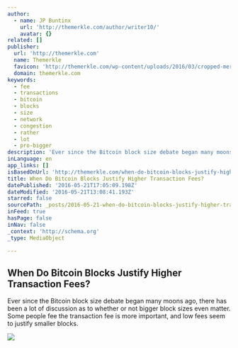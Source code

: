 ```yaml
---
author:
  - name: JP Buntinx
    url: 'http://themerkle.com/author/writer10/'
    avatar: {}
related: []
publisher:
  url: 'http://themerkle.com'
  name: Themerkle
  favicon: 'http://themerkle.com/wp-content/uploads/2016/03/cropped-merkle-white-1-192x192.png'
  domain: themerkle.com
keywords:
  - fee
  - transactions
  - bitcoin
  - blocks
  - size
  - network
  - congestion
  - rather
  - lot
  - pro-bigger
description: 'Ever since the Bitcoin block size debate began many moons ago, there has been a lot of discussion as to whether or not bigger block sizes even matter. Some people fee the transaction fee is more important, and low fees seem to justify smaller blocks.'
inLanguage: en
app_links: []
isBasedOnUrl: 'http://themerkle.com/when-do-bitcoin-blocks-justify-higher-transaction-fees/'
title: When Do Bitcoin Blocks Justify Higher Transaction Fees?
datePublished: '2016-05-21T17:05:09.198Z'
dateModified: '2016-05-21T13:08:41.193Z'
starred: false
sourcePath: _posts/2016-05-21-when-do-bitcoin-blocks-justify-higher-transaction-fees.md
inFeed: true
hasPage: false
inNav: false
_context: 'http://schema.org'
_type: MediaObject

---
```

<article style=""><h1>When Do Bitcoin Blocks Justify Higher Transaction Fees?</h1><p>Ever since the Bitcoin block size debate began many moons ago, there has been a lot of discussion as to whether or not bigger block sizes even matter. Some people fee the transaction fee is more important, and low fees seem to justify smaller blocks.</p><img src="http://themerkle.com/wp-content/uploads/2016/05/shutterstock_173938286.jpg" /></article>